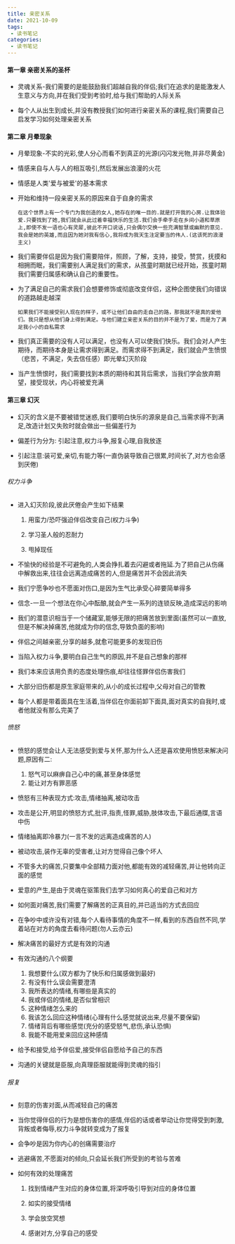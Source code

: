 ```yaml
---
title: 亲密关系
date: 2021-10-09
tags:
 - 读书笔记
categories: 
 - 读书笔记
---
```


  #### 第一章 亲密关系的圣杯

- 灵魂关系-我们需要的是能鼓励我们超越自我的伴侣;我们在追求的是能激发人生意义与方向,并在我们受到考验时,给与我们帮助的人际关系

- 每个人从出生到成长,并没有教授我们如何进行亲密关系的课程,我们需要自己启发学习如何处理亲密关系


#### 第二章 月晕现象

- 月晕现象-不实的光彩,使人分心而看不到真正的光源(闪闪发光物,并非尽黄金)

- 情感来自与人与人的相互吸引,然后发展出浪漫的火花

- 情感是人类'爱与被爱'的基本需求

- 开始和维持一段亲密关系的原因来自于自身的需求
  
  ```
  在这个世界上有一个专门为我创造的女人,她存在的唯一目的.就是打开我的心房.让我体验爱.只要找到了她,我们就会从此过着幸福快乐的生活.我们会手牵手走在乡间小道和草原上,即使不发一语也心有灵犀,彼此不开口说话,只会偶尔交换一些充满智慧或幽默的意见.我会是她的英雄,而且因为她对我有信心,我将成为我天生注定要当的伟人.(这该死的浪漫主义)
  ```
  
- 我们需要伴侣是因为我们需要陪伴，照顾，了解，支持，接受，赞赏，抚摸和相拥而眠，我们需要别人满足我们的需求，从孩童时期就已经开始，孩童时期我们需要归属感和确认自己的重要性。

- 为了满足自己的需求我们会想要修饰或彻底改变伴侣，这种企图使我们向错误的道路越走越深

  ~~~
  如果我们不能接受别人现在的样子，或不让他们自由的走自己的路，那我就不是真的爱他们。我只是想从他们身上得到满足。与他们建立亲密关系的目的并不是为了爱，而是为了满足我小小的自私需求
  ~~~

- 我们真正需要的没有人可以满足，也没有人可以使我们快乐。我们会对人产生期待，而期待本身是让需求得到满足。而需求得不到满足，我们就会产生愤恨（悲苦，不满足，失去信任感）即光晕幻灭阶段

- 当产生愤恨时，我们需要找到本质的期待和其背后需求，当我们学会放弃期望，接受现状，内心将被爱充满

#### 第三章 幻灭

- 幻灭的含义是不要被错觉迷惑,我们要明白快乐的源泉是自己,当需求得不到满足,改造计划又失败时就会做出一些偏差行为

- 偏差行为分为: 引起注意,权力斗争,报复心理,自我放逐

- 引起注意:装可爱,亲切,有能力等(一直伪装导致自己很累,时间长了,对方也会感到厌倦)

###### 权力斗争
- 进入幻灭阶段,彼此厌倦会产生如下结果
  
     1. 用蛮力/恐吓强迫伴侣改变自己(权力斗争)
       
     2. 学习圣人般的忍耐力
       
     3. 甩掉现任

- 不愉快的经验是不可避免的,人类会挣扎着去闪避或者拖延.为了把自己从伤痛中解救出来,往往会远离造成痛苦的人,但是痛苦并不会因此消失

- 我们宁愿争吵也不愿面对伤口,是因为生气比承受心碎要简单得多

- 信念-一旦一个想法在你心中酝酿,就会产生一系列的连锁反映,造成深远的影响

- 我们的潜意识相当于一个储藏室,能够无限的把痛苦放到里面(虽然可以一直放,但是不解决掉痛苦,他就成为你的信念,导致负面的影响)

- 伴侣之间越亲密,分享的越多,就愈可能更多的发现旧伤

- 当陷入权力斗争,要明白自己生气的原因,并不是自己想象的那样

- 我们本来应该用负责的态度处理伤痕,却往往怪罪伴侣伤害我们

- 大部分旧伤都是原生家庭带来的,从小的成长过程中,父母对自己的管教

- 每个人都是带着面具在生活着,当伴侣在你面前卸下面具,面对真实的自我时,或者他就没有那么完美了

###### 愤怒

- 愤怒的感觉会让人无法感受到爱与关怀,那为什么人还是喜欢使用愤怒来解决问题,原因有二:

     1. 怒气可以麻痹自己心中的痛,甚至身体感觉
     2. 能让对方有罪恶感
     
- 愤怒有三种表现方式:攻击,情绪抽离,被动攻击

- 攻击是公开,明显的愤怒方式,批评,指责,怪罪,威胁,肢体攻击,下最后通牒,言语中伤

- 情绪抽离即冷暴力(一言不发的远离造成痛苦的人)

- 被动攻击,装作无辜的受害者,让对方觉得自己像个坏人

- 不管多大的痛苦,只要集中全部精力面对他,都能有效的减轻痛苦,并让他转向正面的感觉

- 爱意的产生,是由于灵魂在驱策我们去学习如何真心的爱自己和对方

- 如何面对痛苦,我们需要了解痛苦的正真目的,并已适当的方式去回应

- 在争吵中或许没有对错,每个人看待事情的角度不一样,看到的东西自然不同,学着站在对方的角度去看待问题(勿人云亦云)

- 解决痛苦的最好方式是有效的沟通

- 有效沟通的八个纲要

     1. 我想要什么(双方都为了快乐和归属感做到最好)
     2. 有没有什么误会需要澄清
     3. 我所表达的情绪,有哪些是真实的
     4. 我或伴侣的情绪,是否似曾相识
     5. 这种情绪怎么来的
     6. 我该怎么回应这种情绪(心理有什么感觉就说出来,尽量不要保留)
     7. 情绪背后有哪些感觉(充分的感受怒气,悲伤,承认恐惧)
     8. 我能不能用爱来回应这种感情
     
- 给予和接受,给予伴侣爱,接受伴侣自愿给予自己的东西

- 沟通的关键就是臣服,向真理臣服就能得到灵魂的指引

###### 报复
- 刻意的伤害对面,从而减轻自己的痛苦
  
- 当你觉得伴侣的行为是想伤害你的感情,伴侣的话或者举动让你觉得受到刺激,背叛或者侮辱,权力斗争就转变成为了报复
  
- 会争吵是因为你内心的创痛需要治疗
  
- 逃避痛苦,不愿面对的倾向,只会延长我们所受到的考验与苦难
  
- 如何有效的处理痛苦
  
  1. 找到情绪产生对应的身体位置,将深呼吸引导到对应的身体位置
  
  2. 如实的接受情绪
  
  3. 学会放空冥想
  
  4. 感谢对方,分享自己的感受
  
  
  
  
  
     

 
